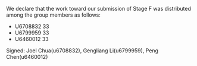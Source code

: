 We declare that the work toward our submission of Stage F was distributed among the group members as follows:

* U6708832 33
* U6799959 33
* U6460012 33

Signed: Joel Chua(u6708832), Gengliang Li(u6799959), Peng Chen(u6460012)

